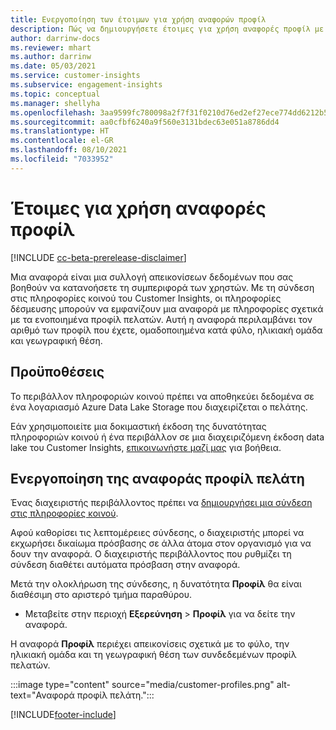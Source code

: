 ```yaml
---
title: Ενεργοποίηση των έτοιμων για χρήση αναφορών προφίλ
description: Πώς να δημιουργήσετε έτοιμες για χρήση αναφορές προφίλ με ομαδοποίηση κατά φύλο, ηλικιακή ομάδα και χώρα ή περιοχή προέλευσης.
author: darrinw-docs
ms.reviewer: mhart
ms.author: darrinw
ms.date: 05/03/2021
ms.service: customer-insights
ms.subservice: engagement-insights
ms.topic: conceptual
ms.manager: shellyha
ms.openlocfilehash: 3aa9599fc780098a2f7f31f0210d76ed2ef27ece774dd6212b5cb2a599ad537e
ms.sourcegitcommit: aa0cfbf6240a9f560e3131bdec63e051a8786dd4
ms.translationtype: HT
ms.contentlocale: el-GR
ms.lasthandoff: 08/10/2021
ms.locfileid: "7033952"
---
```

# <a name="out-of-box-profile-reports"></a>Έτοιμες για χρήση αναφορές προφίλ

[!INCLUDE [cc-beta-prerelease-disclaimer](includes/cc-beta-prerelease-disclaimer.md)]

Μια αναφορά είναι μια συλλογή απεικονίσεων δεδομένων που σας βοηθούν να κατανοήσετε τη συμπεριφορά των χρηστών. Με τη σύνδεση στις πληροφορίες κοινού του Customer Insights, οι πληροφορίες δέσμευσης μπορούν να εμφανίζουν μια αναφορά με πληροφορίες σχετικά με τα ενοποιημένα προφίλ πελατών. Αυτή η αναφορά περιλαμβάνει τον αριθμό των προφίλ που έχετε, ομαδοποιημένα κατά φύλο, ηλικιακή ομάδα και γεωγραφική θέση.

## <a name="prerequisites"></a>Προϋποθέσεις

Το περιβάλλον πληροφοριών κοινού πρέπει να αποθηκεύει δεδομένα σε ένα λογαριασμό Azure Data Lake Storage που διαχειρίζεται ο πελάτης.

Εάν χρησιμοποιείτε μια δοκιμαστική έκδοση της δυνατότητας πληροφοριών κοινού ή ένα περιβάλλον σε μια διαχειριζόμενη έκδοση data lake του Customer Insights, [επικοινωνήστε μαζί μας](https://go.microsoft.com/fwlink/?linkid=2145734) για βοήθεια.  


## <a name="enable-the-customer-profile-report"></a>Ενεργοποίηση της αναφοράς προφίλ πελάτη

Ένας διαχειριστής περιβάλλοντος πρέπει να [δημιουργήσει μια σύνδεση στις πληροφορίες κοινού](configure-connections.md).

Αφού καθορίσει τις λεπτομέρειες σύνδεσης, ο διαχειριστής μπορεί να εκχωρήσει δικαίωμα πρόσβασης σε άλλα άτομα στον οργανισμό για να δουν την αναφορά. Ο διαχειριστής περιβάλλοντος που ρυθμίζει τη σύνδεση διαθέτει αυτόματα πρόσβαση στην αναφορά. 

Μετά την ολοκλήρωση της σύνδεσης, η δυνατότητα **Προφίλ** θα είναι διαθέσιμη στο αριστερό τμήμα παραθύρου. 

- Μεταβείτε στην περιοχή **Εξερεύνηση** > **Προφίλ** για να δείτε την αναφορά.

Η αναφορά **Προφίλ** περιέχει απεικονίσεις σχετικά με το φύλο, την ηλικιακή ομάδα και τη γεωγραφική θέση των συνδεδεμένων προφίλ πελατών.

:::image type="content" source="media/customer-profiles.png" alt-text="Αναφορά προφίλ πελάτη.":::

[!INCLUDE[footer-include](../includes/footer-banner.md)]
